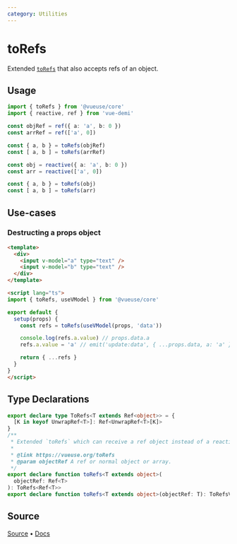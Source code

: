 ```yaml
---
category: Utilities
---
```


# toRefs

Extended [`toRefs`](https://v3.vuejs.org/api/refs-api.html#torefs) that also accepts refs of an object.

## Usage

```ts
import { toRefs } from '@vueuse/core'
import { reactive, ref } from 'vue-demi'

const objRef = ref({ a: 'a', b: 0 })
const arrRef = ref(['a', 0])

const { a, b } = toRefs(objRef)
const [ a, b ] = toRefs(arrRef)

const obj = reactive({ a: 'a', b: 0 })
const arr = reactive(['a', 0])

const { a, b } = toRefs(obj)
const [ a, b ] = toRefs(arr)
```

## Use-cases

### Destructing a props object

```html
<template>
  <div>
    <input v-model="a" type="text" />
    <input v-model="b" type="text" />
  </div>
</template>

<script lang="ts">
import { toRefs, useVModel } from '@vueuse/core'

export default {
  setup(props) {
    const refs = toRefs(useVModel(props, 'data'))

    console.log(refs.a.value) // props.data.a
    refs.a.value = 'a' // emit('update:data', { ...props.data, a: 'a' })

    return { ...refs }
  }
}
</script>
```

<!--FOOTER_STARTS-->
## Type Declarations

```typescript
export declare type ToRefs<T extends Ref<object>> = {
  [K in keyof UnwrapRef<T>]: Ref<UnwrapRef<T>[K]>
}
/**
 * Extended `toRefs` which can receive a ref object instead of a reactive object.
 *
 * @link https://vueuse.org/toRefs
 * @param objectRef A ref or normal object or array.
 */
export declare function toRefs<T extends object>(
  objectRef: Ref<T>
): ToRefs<Ref<T>>
export declare function toRefs<T extends object>(objectRef: T): ToRefsVue<T>
```

## Source

[Source](https://github.com/vueuse/vueuse/blob/main/packages/core/toRefs/index.ts) • [Docs](https://github.com/vueuse/vueuse/blob/main/packages/core/toRefs/index.md)


<!--FOOTER_ENDS-->
